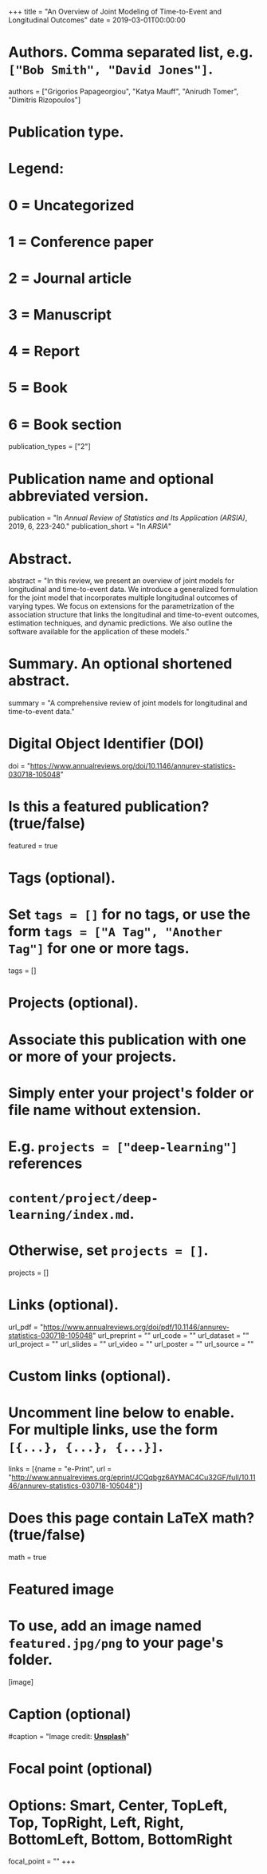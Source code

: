 +++
title = "An Overview of Joint Modeling of Time-to-Event and Longitudinal Outcomes"
date = 2019-03-01T00:00:00

# Authors. Comma separated list, e.g. `["Bob Smith", "David Jones"]`.
authors = ["Grigorios Papageorgiou", "Katya Mauff", "Anirudh Tomer", "Dimitris Rizopoulos"]

# Publication type.
# Legend:
# 0 = Uncategorized
# 1 = Conference paper
# 2 = Journal article
# 3 = Manuscript
# 4 = Report
# 5 = Book
# 6 = Book section
publication_types = ["2"]

# Publication name and optional abbreviated version.
publication = "In *Annual Review of Statistics and Its Application (ARSIA)*, 2019, 6, 223-240."
publication_short = "In *ARSIA*"

# Abstract.
abstract = "In this review, we present an overview of joint models for longitudinal and time-to-event data. We introduce a generalized formulation for the joint model that incorporates multiple longitudinal outcomes of varying types. We focus on extensions for the parametrization of the association structure that links the longitudinal and time-to-event outcomes, estimation techniques, and dynamic predictions. We also outline the software available for the application of these models."

# Summary. An optional shortened abstract.
summary = "A comprehensive review of joint models for longitudinal and time-to-event data."

# Digital Object Identifier (DOI)
doi = "https://www.annualreviews.org/doi/10.1146/annurev-statistics-030718-105048"

# Is this a featured publication? (true/false)
featured = true

# Tags (optional).
#   Set `tags = []` for no tags, or use the form `tags = ["A Tag", "Another Tag"]` for one or more tags.
tags = []

# Projects (optional).
#   Associate this publication with one or more of your projects.
#   Simply enter your project's folder or file name without extension.
#   E.g. `projects = ["deep-learning"]` references 
#   `content/project/deep-learning/index.md`.
#   Otherwise, set `projects = []`.
projects = []

# Links (optional).
url_pdf = "https://www.annualreviews.org/doi/pdf/10.1146/annurev-statistics-030718-105048"
url_preprint = ""
url_code = ""
url_dataset = ""
url_project = ""
url_slides = ""
url_video = ""
url_poster = ""
url_source = ""

# Custom links (optional).
#   Uncomment line below to enable. For multiple links, use the form `[{...}, {...}, {...}]`.
links = [{name = "e-Print", url = "http://www.annualreviews.org/eprint/JCQqbgz6AYMAC4Cu32GF/full/10.1146/annurev-statistics-030718-105048"}]

# Does this page contain LaTeX math? (true/false)
math = true

# Featured image
# To use, add an image named `featured.jpg/png` to your page's folder. 
[image]
  # Caption (optional)
  #caption = "Image credit: [**Unsplash**](https://unsplash.com/photos/pLCdAaMFLTE)"

  # Focal point (optional)
  # Options: Smart, Center, TopLeft, Top, TopRight, Left, Right, BottomLeft, Bottom, BottomRight
  focal_point = ""
+++

